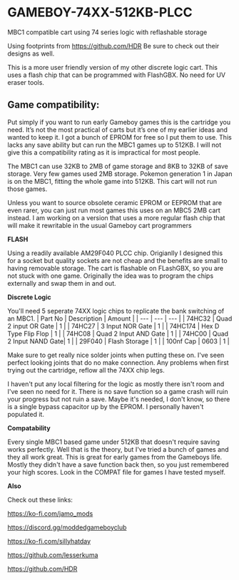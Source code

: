 # GAMEBOY-74XX-512KB-PLCC
MBC1 compatible cart using 74 series logic with reflashable storage

Using footprints from https://github.com/HDR Be sure to check out their designs as well.

This is a more user friendly version of my other discrete logic cart. This uses a flash chip that can be programmed with FlashGBX. No need for UV eraser tools.

## Game compatibility:

Put simply if you want to run early Gameboy games this is the cartridge you need. It’s not the most practical of carts but it’s one of my earlier ideas and wanted to keep it. I got a bunch of EPROM for free so I put them to use. This lacks any save ability but can run the MBC1 games up to 512KB. I will not give this a compatibility rating as it is impractical for most people.

The MBC1 can use 32KB to 2MB of game storage and 8KB to 32KB of save storage. Very few games used 2MB storage. Pokemon generation 1 in Japan is on the MBC1, fitting the whole game into 512KB. This cart will not run those games.

Unless you want to source obsolete ceramic EPROM or EEPROM that are even rarer, you can just run most games this uses on an MBC5 2MB cart instead. I am working on a version that uses a more regular flash chip that will make it rewritable in the usual Gameboy cart programmers

**FLASH**

Using a readily available AM29F040 PLCC chip. Origianlly I designed this for a socket but quality sockets are not cheap and the benefits are small to having removable storage. The cart is flashable on FLashGBX, so you are not stuck with one game. Originally the idea was to program the chips externally and swap them in and out.
 
 **Discrete Logic**
 
 You'll need 5 seperate 74XX logic chips to replicate the bank switching of an MBC1.
 | Part No | Description | Amount |
 | --- | --- | --- |
 | 74HC32 | Quad 2 input OR Gate | 1 |
 | 74HC27 | 3 Input NOR Gate | 1 |
 | 74HC174 | Hex D Type Flip Flop | 1 |
 | 74HC08 | Quad 2 Input AND Gate | 1 |
 | 74HC00 | Quad 2 Input NAND Gate| 1 |
 | 29F040 | Flash Storage | 1 |
 | 100nf Cap | 0603 | 1 |
 
 Make sure to get really nice solder joints when putting these on. I've seen perfect looking joints that do no make connection. Any problems when first trying out the cartridge, reflow all the 74XX chip legs.
 
 I haven't put any local filtering for the logic as mostly there isn't room and I've seen no need for it. There is no save function so a game crash will ruin your progress but not ruin a save. Maybe it's needed, I don't know, so there is a single bypass capacitor up by the EPROM. I personally haven't populated it.
 
 **Compatability**
 
 Every single MBC1 based game under 512KB that doesn't require saving works perfectly. Well that is the theory, but I've tried a bunch of games and they all work great. This is great for early games from the Gameboys life. Mostly they didn't have a save function back then, so you just remembered your high scores. Look in the COMPAT file for games I have tested myself.
 

**Also**

Check out these links:

https://ko-fi.com/jamo_mods

https://discord.gg/moddedgameboyclub

https://ko-fi.com/sillyhatday

https://github.com/lesserkuma

https://github.com/HDR
